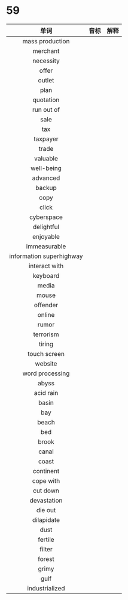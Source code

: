 # 59

|           单词           | 音标 | 解释 |
| :----------------------: | :--: | :--: |
|     mass production      |      |      |
|         merchant         |      |      |
|        necessity         |      |      |
|          offer           |      |      |
|          outlet          |      |      |
|           plan           |      |      |
|        quotation         |      |      |
|        run out of        |      |      |
|           sale           |      |      |
|           tax            |      |      |
|         taxpayer         |      |      |
|          trade           |      |      |
|         valuable         |      |      |
|        well-being        |      |      |
|         advanced         |      |      |
|          backup          |      |      |
|           copy           |      |      |
|          click           |      |      |
|        cyberspace        |      |      |
|        delightful        |      |      |
|        enjoyable         |      |      |
|       immeasurable       |      |      |
| information superhighway |      |      |
|      interact with       |      |      |
|         keyboard         |      |      |
|          media           |      |      |
|          mouse           |      |      |
|         offender         |      |      |
|          online          |      |      |
|          rumor           |      |      |
|        terrorism         |      |      |
|          tiring          |      |      |
|       touch screen       |      |      |
|         website          |      |      |
|     word processing      |      |      |
|          abyss           |      |      |
|        acid rain         |      |      |
|          basin           |      |      |
|           bay            |      |      |
|          beach           |      |      |
|           bed            |      |      |
|          brook           |      |      |
|          canal           |      |      |
|          coast           |      |      |
|        continent         |      |      |
|        cope with         |      |      |
|         cut down         |      |      |
|       devastation        |      |      |
|         die out          |      |      |
|        dilapidate        |      |      |
|           dust           |      |      |
|         fertile          |      |      |
|          filter          |      |      |
|          forest          |      |      |
|          grimy           |      |      |
|           gulf           |      |      |
|      industrialized      |      |      |
